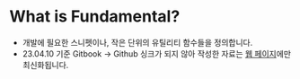 # What is Fundamental?

* 개발에 필요한 스니펫이나, 작은 단위의 유틸리티 함수들을 정의합니다.
* 23.04.10 기준 Gitbook -> Github 싱크가 되지 않아 작성한 자료는 [웹 페이지](https://baek2back.gitbook.io/fundamental)에만 최신화됩니다.
